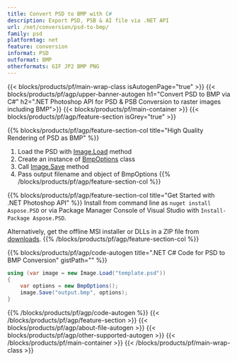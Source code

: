 ```yaml
---
title: Convert PSD to BMP with C#
description: Export PSD, PSB & AI file via .NET API
url: /net/conversion/psd-to-bmp/
family: psd
platformtag: net
feature: conversion
informat: PSD
outformat: BMP
otherformats: GIF JP2 BMP PNG 
---
```


{{< blocks/products/pf/main-wrap-class isAutogenPage="true" >}}
{{< blocks/products/pf/agp/upper-banner-autogen h1="Convert PSD to BMP via C#" h2=".NET Photoshop API for PSD & PSB Conversion to raster images including BMP">}}
{{< blocks/products/pf/main-container >}}
{{< blocks/products/pf/agp/feature-section isGrey="true" >}}

{{% blocks/products/pf/agp/feature-section-col title="High Quality Rendering of PSD as BMP" %}}
1. Load the PSD with [Image.Load](https://apireference.aspose.com/psd/net/aspose.psd/image/methods/load/index) method
1. Create an instance of [BmpOptions](https://apireference.aspose.com/psd/net/aspose.psd.imageoptions/bmpoptions) class
1. Call [Image.Save](https://apireference.aspose.com/psd/net/aspose.psd/image/methods/save/index) method
1. Pass output filename and object of BmpOptions
{{% /blocks/products/pf/agp/feature-section-col %}}

{{% blocks/products/pf/agp/feature-section-col title="Get Started with .NET Photoshop API" %}}
Install from command line as ```nuget install Aspose.PSD``` or via Package Manager Console of Visual Studio with ```Install-Package Aspose.PSD```.

Alternatively, get the offline MSI installer or DLLs in a ZIP file from [downloads](https://downloads.aspose.com/psd/net).
{{% /blocks/products/pf/agp/feature-section-col %}}

{{% blocks/products/pf/agp/code-autogen title=".NET C# Code for PSD to BMP Conversion" gistPath="" %}}
```cs
using (var image = new Image.Load("template.psd"))
{
	var options = new BmpOptions();
	image.Save("output.bmp", options);                    
}
```
{{% /blocks/products/pf/agp/code-autogen %}}
{{< /blocks/products/pf/agp/feature-section >}}
{{< blocks/products/pf/agp/about-file-autogen >}}
{{< blocks/products/pf/agp/other-supported-autogen >}}
{{< /blocks/products/pf/main-container >}}
{{< /blocks/products/pf/main-wrap-class >}}
